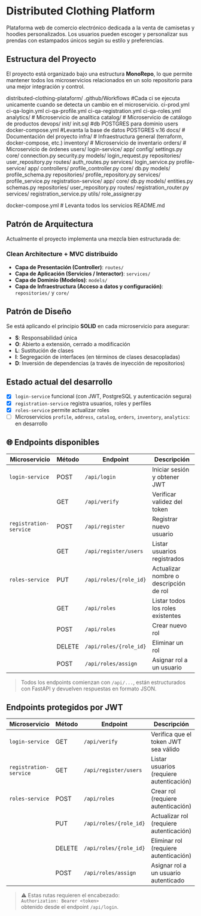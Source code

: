 # Distributed Clothing Platform

Plataforma web de comercio electrónico dedicada a la venta de camisetas y hoodies personalizados. Los usuarios pueden escoger y personalizar sus prendas con estampados únicos según su estilo y preferencias.

## Estructura del Proyecto

El proyecto está organizado bajo una estructura **MonoRepo**, lo que permite mantener todos los microservicios relacionados en un solo repositorio para una mejor integración y control.

distributed-clothing-plataform/
   .github/Workflows #Cada ci se ejecuta unicamente cuando se detecta un cambio en el microservicio.
      ci-prod.yml
      ci-qa-login.yml
      ci-qa-profile.yml
      ci-qa-registration.yml
      ci-qa-roles.yml
   analytics/ # Microservicio de analítica
   catalog/ # Microservicio de catálogo de productos
   devops/
      init/
         init.sql #db POSTGRES para dominio users
      docker-compose.yml #Levanta la base de datos POSTGRES v.16
   docs/ # Documentación del proyecto
   infra/ # Infraestructura general (terraform, docker-compose, etc.)
   inventory/ # Microservicio de inventario
   orders/ # Microservicio de órdenes
   users/
      login-service/
         app/
            config/
               settings.py
            core/
               connection.py
               security.py
            models/
               login_request.py
            repositories/
               user_repository.py
            routes/
               auth_routes.py
            services/
               login_service.py
   profile-service/
      app/
         controllers/
            profile_controller.py
         core/
            db.py
         models/
            profile_schema.py
         repositories/
            profile_repository.py
         services/
            profile_service.py
   registration-service/
      app/
         core/
            db.py
         models/
            entities.py
            schemas.py
         repositories/
            user_repository.py
         routes/
            registration_router.py
         services/
            registration_service.py
         utils/
            role_assigner.py

   docker-compose.yml # Levanta todos los servicios
   README.md

## Patrón de Arquitectura

Actualmente el proyecto implementa una mezcla bien estructurada de:

### Clean Architecture + MVC distribuido

- **Capa de Presentación (Controller)**: `routes/`
- **Capa de Aplicación (Servicios / Interactor)**: `services/`
- **Capa de Dominio (Modelos)**: `models/`
- **Capa de Infraestructura (Acceso a datos y configuración)**: `repositories/` y `core/`

## Patrón de Diseño

Se está aplicando el principio **SOLID** en cada microservicio para asegurar:

- **S**: Responsabilidad única
- **O**: Abierto a extensión, cerrado a modificación
- **L**: Sustitución de clases
- **I**: Segregación de interfaces (en términos de clases desacopladas)
- **D**: Inversión de dependencias (a través de inyección de repositorios)

## Estado actual del desarrollo

- [x] `login-service` funcional (con JWT, PostgreSQL y autenticación segura)
- [x] `registration-service` registra usuarios, roles y perfiles
- [x] `roles-service` permite actualizar roles
- [ ] Microservicios `profile`, `address`, `catalog`, `orders`, `inventory`, `analytics`: en desarrollo

## 🌐 Endpoints disponibles

| Microservicio         | Método | Endpoint                          | Descripción                             |
|-----------------------|--------|-----------------------------------|-----------------------------------------|
| `login-service`       | POST   | `/api/login`                      | Iniciar sesión y obtener JWT            |
|                       | GET    | `/api/verify`                     | Verificar validez del token             |
| `registration-service`| POST   | `/api/register`                   | Registrar nuevo usuario                 |
|                       | GET    | `/api/register/users`            | Listar usuarios registrados             |
| `roles-service`       | PUT    | `/api/roles/{role_id}`           | Actualizar nombre o descripción de rol  |
|                       | GET    | `/api/roles`                     | Listar todos los roles existentes       |
|                       | POST   | `/api/roles`                     | Crear nuevo rol                         |
|                       | DELETE | `/api/roles/{role_id}`           | Eliminar un rol                         |
|                       | POST   | `/api/roles/assign`              | Asignar rol a un usuario                |

> Todos los endpoints comienzan con `/api/...`, están estructurados con FastAPI y devuelven respuestas en formato JSON.

## Endpoints protegidos por JWT

| Microservicio         | Método | Endpoint                          | Descripción                                 |
|-----------------------|--------|-----------------------------------|---------------------------------------------|
| `login-service`       | GET    | `/api/verify`                     | Verifica que el token JWT sea válido        |
| `registration-service`| GET    | `/api/register/users`            | Listar usuarios (requiere autenticación)    |
| `roles-service`       | POST   | `/api/roles`                     | Crear rol (requiere autenticación)          |
|                       | PUT    | `/api/roles/{role_id}`           | Actualizar rol (requiere autenticación)     |
|                       | DELETE | `/api/roles/{role_id}`           | Eliminar rol (requiere autenticación)       |
|                       | POST   | `/api/roles/assign`              | Asignar rol a un usuario autenticado        |

> ⚠️ Estas rutas requieren el encabezado:  
> `Authorization: Bearer <token>`  
> obtenido desde el endpoint `/api/login`.

